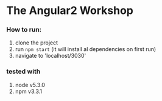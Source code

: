 # The Angular2 Workshop

### How to run:
1. clone the project
2. run `npm start` (it will install al dependencies on first run)
4. navigate to 'localhost/3030'

### tested with
1. node v5.3.0
2. npm  v3.3.1
